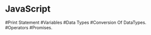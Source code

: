 # JavaScript
#Print Statement
#Variables
#Data Types
#Conversion Of DataTypes.
#Operators
#Promises.
